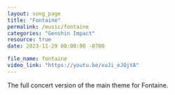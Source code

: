 ```yaml
---
layout: song_page
title: "Fontaine"
permalink: /music/fontaine
categories: "Genshin Impact"
resource: true
date: 2023-11-29 00:00:00 -0700

file_name: fontaine
video_link: "https://youtu.be/xuJi_eJOjYA"
---
```


The full concert version of the main theme for Fontaine.
